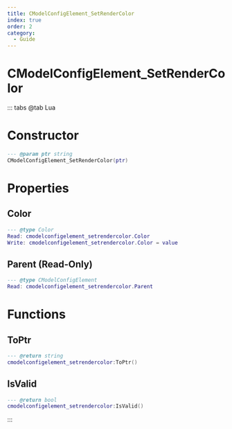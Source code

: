```yaml
---
title: CModelConfigElement_SetRenderColor
index: true
order: 2
category:
  - Guide
---
```


# CModelConfigElement_SetRenderColor

::: tabs
@tab Lua
# Constructor
```lua
--- @param ptr string
CModelConfigElement_SetRenderColor(ptr)
```
# Properties
## Color 
```lua
--- @type Color
Read: cmodelconfigelement_setrendercolor.Color
Write: cmodelconfigelement_setrendercolor.Color = value
```
## Parent (Read-Only)
```lua
--- @type CModelConfigElement
Read: cmodelconfigelement_setrendercolor.Parent
```
# Functions
## ToPtr
```lua
--- @return string
cmodelconfigelement_setrendercolor:ToPtr()
```
## IsValid
```lua
--- @return bool
cmodelconfigelement_setrendercolor:IsValid()
```

:::
